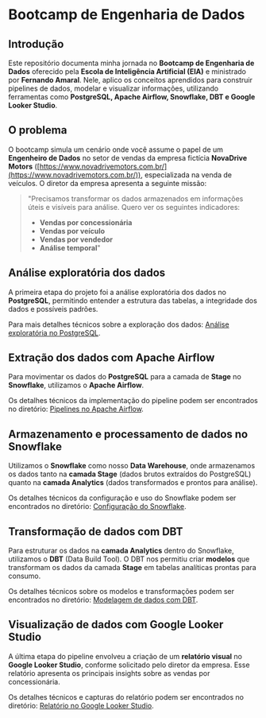 # Bootcamp de Engenharia de Dados

## Introdução
Este repositório documenta minha jornada no **Bootcamp de Engenharia de Dados** oferecido pela **Escola de Inteligência Artificial (EIA)** e ministrado por **Fernando Amaral**. Nele, aplico os conceitos aprendidos para construir pipelines de dados, modelar e visualizar informações, utilizando ferramentas como **PostgreSQL, Apache Airflow, Snowflake, DBT e Google Looker Studio**.

## O problema
O bootcamp simula um cenário onde você assume o papel de um **Engenheiro de Dados** no setor de vendas da empresa fictícia **NovaDrive Motors** ([https://www.novadrivemotors.com.br/](https://www.novadrivemotors.com.br/)), especializada na venda de veículos. O diretor da empresa apresenta a seguinte missão:

> "Precisamos transformar os dados armazenados em informações úteis e visíveis para análise. Quero ver os seguintes indicadores:
> - **Vendas por concessionária**
> - **Vendas por veículo**
> - **Vendas por vendedor**
> - **Análise temporal**"

## Análise exploratória dos dados
A primeira etapa do projeto foi a análise exploratória dos dados no **PostgreSQL**, permitindo entender a estrutura das tabelas, a integridade dos dados e possíveis padrões.

Para mais detalhes técnicos sobre a exploração dos dados: [Análise exploratória no PostgreSQL](postgreSQL/README.md).

## Extração dos dados com Apache Airflow
Para movimentar os dados do **PostgreSQL** para a camada de **Stage** no **Snowflake**, utilizamos o **Apache Airflow**. 

Os detalhes técnicos da implementação do pipeline podem ser encontrados no diretório: [Pipelines no Apache Airflow](./airflow/README.md).

## Armazenamento e processamento de dados no Snowflake
Utilizamos o **Snowflake** como nosso **Data Warehouse**, onde armazenamos os dados tanto na **camada Stage** (dados brutos extraídos do PostgreSQL) quanto na **camada Analytics** (dados transformados e prontos para análise).

Os detalhes técnicos da configuração e uso do Snowflake podem ser encontrados no diretório: [Configuração do Snowflake](./snowflake/README.md).

## Transformação de dados com DBT
Para estruturar os dados na **camada Analytics** dentro do Snowflake, utilizamos o **DBT** (Data Build Tool). O DBT nos permitiu criar **modelos** que transformam os dados da camada **Stage** em tabelas analíticas prontas para consumo.

Os detalhes técnicos sobre os modelos e transformações podem ser encontrados no diretório: [Modelagem de dados com DBT](./dbt/README.md).

## Visualização de dados com Google Looker Studio
A última etapa do pipeline envolveu a criação de um **relatório visual** no **Google Looker Studio**, conforme solicitado pelo diretor da empresa. Esse relatório apresenta os principais insights sobre as vendas por concessionária.

Os detalhes técnicos e capturas do relatório podem ser encontrados no diretório: [Relatório no Google Looker Studio](./looker-studio/README.md).
